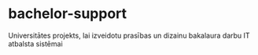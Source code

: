 # bachelor-support
Universitātes projekts, lai izveidotu prasības un dizainu bakalaura darbu IT atbalsta sistēmai
